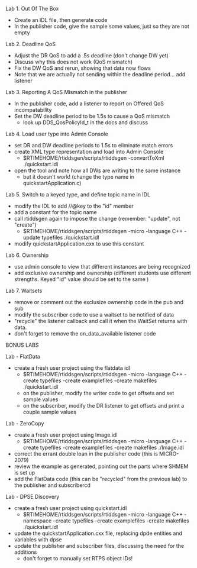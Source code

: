 Lab 1. Out Of The Box

  - Create an IDL file, then generate code
  - In the publisher code, give the sample some values, just so they are not empty

Lab 2. Deadline QoS

  - Adjust the DR QoS to add a .5s deadline (don't change DW yet)
  - Discuss why this does not work (QoS mismatch)
  - Fix the DW QoS and rerun, showing that data now flows
  - Note that we are actually not sending within the deadline period... add listener

Lab 3. Reporting A QoS Mismatch in the publisher

  - In the publisher code, add a listener to report on Offered QoS incompatability
  - Set the DW deadline period to be 1.5s to cause a QoS mismatch
    - look up DDS_QosPolicyId_t in the docs and discuss

Lab 4. Load user type into Admin Console

  - set DR and DW deadline periods to 1.5s to eliminate match errors
  - create XML type representation and load into Admin Console
    - $RTIMEHOME/rtiddsgen/scripts/rtiddsgen -convertToXml ./quickstart.idl
  - open the tool and note how all DWs are writing to the same instance
    - but it doesn't work! (change the type name in quickstartApplication.c)

Lab 5. Switch to a keyed type, and define topic name in IDL

  - modify the IDL to add //@key to the "id" member
  - add a constant for the topic name
  - call rtiddsgen again to impose the change (remember: "update", not "create")
    - $RTIMEHOME/rtiddsgen/scripts/rtiddsgen -micro -language C++ -update typefiles ./quickstart.idl
  - modify quickstartApplication.cxx to use this constant

Lab 6. Ownership

  - use admin console to view that different instances are being recognized
  - add exclusive ownership and ownership (different students use different
    strengths. Keyed "id" value should be set to the same )

Lab 7. Waitsets

  - remove or comment out the exclusize ownership code in the pub and sub
  - modify the subscriber code to use a waitset to be notified of data
  - "recycle" the listener callback and call it when the WaitSet returns with
    data.
  - don't forget to remove the on_data_available listener code


BONUS LABS

Lab - FlatData

  - create a fresh user project using the flatdata idl
    - $RTIMEHOME/rtiddsgen/scripts/rtiddsgen -micro -language C++ -create typefiles -create examplefiles -create makefiles ./quickstart.idl 
    - on the publisher, modify the writer code to get offsets and set sample values
    - on the subscriber, modify the DR listener to get offsets and print a couple sample values
    
Lab - ZeroCopy

  - create a fresh user project using Image.idl
    - $RTIMEHOME/rtiddsgen/scripts/rtiddsgen -micro -language C++ -create typefiles -create examplefiles -create makefiles ./Image.idl
  - correct the errant double loan in the publisher code (this is MICRO-2079)
  - review the example as generated, pointing out the parts where SHMEM is set up
  - add the FlatData code (this can be "recycled" from the previous lab) to the publisher and subscribercd

Lab - DPSE Discovery

  - create a fresh user project using quickstart.idl
    - $RTIMEHOME/rtiddsgen/scripts/rtiddsgen -micro -language C++ -namespace -create typefiles -create examplefiles -create makefiles ./quickstart.idl
  - update the quickstartApplication.cxx file, replacing dpde entities and variables with dpse
  - update the publisher and subscriber files, discussing the need for the additions
    - don't forget to manually set RTPS object IDs!






